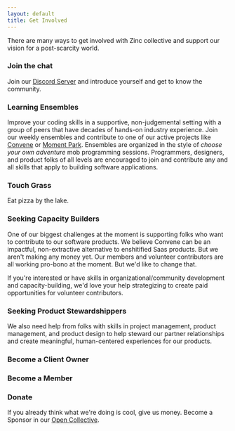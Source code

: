 ```yaml
---
layout: default
title: Get Involved
---
```


There are many ways to get involved with Zinc collective and support our vision for a post-scarcity world.

### Join the chat

Join our <a href="https://discord.gg/QK9VVg4D">Discord Server</a> and introduce yourself and get to know the community.

### Learning Ensembles

Improve your coding skills in a supportive, non-judgemental setting with a group of peers that have decades of hands-on industry experience. Join our weekly ensembles and contribute to one of our active projects like <a href="https://github.com/zinc-collective/convene#contributing-to-convene">Convene</a> or <a href="https://github.com/zinc-collective/mp-shake-it-photo#become-a-contributor">Moment Park</a>. Ensembles are organized in the style of <em>choose your own adventure</em> mob programming sessions. Programmers, designers, and product folks of all levels are encouraged to join and contribute any and all skills that apply to building software applications.

### Touch Grass

Eat pizza by the lake.

### Seeking Capacity Builders
One of our biggest challenges at the moment is supporting folks who want to contribute to our software products. We believe Convene can be an impactful, non-extractive alternative to enshitified Saas products. But we aren't making any money yet. Our members and volunteer contributors are all working pro-bono at the moment. But we'd like to change that.

If you're interested or have skills in organizational/community development and capacity-building, we'd love your help strategizing to create paid opportunities for volunteer contributors.

### Seeking Product Stewardshippers

We also need help from folks with skills in project management, product management, and product design to help steward our partner relationships and create meaningful, human-centered experiences for our products.

### Become a Client Owner

### Become a Member

### Donate

If you already think what we're doing is cool, give us money. Become a Sponsor in our <a href="https://opencollective.com/zinc-community#category-CONTRIBUTE">Open Collective</a>.
